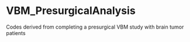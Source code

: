 # VBM_PresurgicalAnalysis
Codes derived from completing a presurgical VBM study with brain tumor patients
